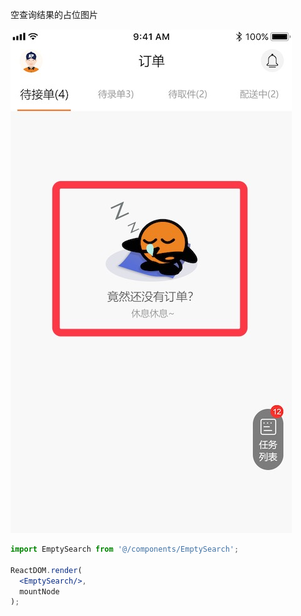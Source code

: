 空查询结果的占位图片

![](../../../../ignorePack/empty-search.png)

```jsx
import EmptySearch from '@/components/EmptySearch';

ReactDOM.render(
  <EmptySearch/>,
  mountNode
);
```